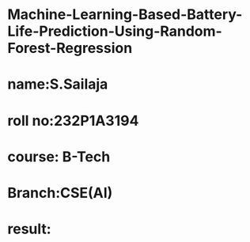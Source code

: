 # Machine-Learning-Based-Battery-Life-Prediction-Using-Random-Forest-Regression

# name:S.Sailaja

# roll no:232P1A3194

# course: B-Tech

# Branch:CSE(AI)

# result: 

